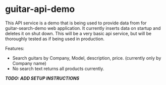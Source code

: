 # guitar-api-demo

This API service is a demo that is being used to provide data from for guitar-search-demo web application. It currently inserts data on startup and deletes it on shut down.  This will be a very basic api service, but will be thoroughly tested as if being used in production.

Features:
- Search guitars by Company, Model, description, price. (currently only by Company name)
- No search text returns all products currently.

***TODO: ADD SETUP INSTRUCTIONS***
